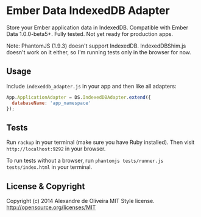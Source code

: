 Ember Data IndexedDB Adapter
================================

Store your Ember application data in IndexedDB. Compatible with Ember Data 1.0.0-beta5+.
Fully tested. Not yet ready for production apps.

Note: PhantomJS (1.9.3) doesn't support IndexedDB. IndexedDBShim.js doesn't work
on it either, so I'm running tests only in the browser for now.

Usage
-----

Include `indexeddb_adapter.js` in your app and then like all adapters:

```js
App.ApplicationAdapter = DS.IndexedDBAdapter.extend({
  databaseName: 'app_namespace'
});
```

Tests
-----

Run `rackup` in your terminal (make sure you have Ruby installed). Then visit
`http://localhost:9292` in your browser.

To run tests without a browser, run `phantomjs tests/runner.js tests/index.html`
in your terminal.

License & Copyright
-------------------

Copyright (c) 2014 Alexandre de Oliveira
MIT Style license. http://opensource.org/licenses/MIT
